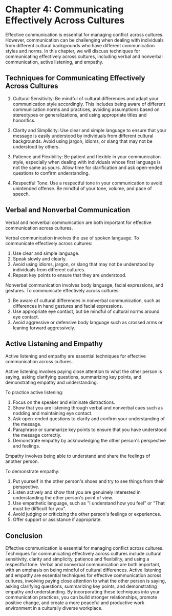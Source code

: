 Chapter 4: Communicating Effectively Across Cultures
====================================================

Effective communication is essential for managing conflict across cultures. However, communication can be challenging when dealing with individuals from different cultural backgrounds who have different communication styles and norms. In this chapter, we will discuss techniques for communicating effectively across cultures, including verbal and nonverbal communication, active listening, and empathy.

Techniques for Communicating Effectively Across Cultures
--------------------------------------------------------

1. Cultural Sensitivity: Be mindful of cultural differences and adapt your communication style accordingly. This includes being aware of different communication norms and practices, avoiding assumptions based on stereotypes or generalizations, and using appropriate titles and honorifics.

2. Clarity and Simplicity: Use clear and simple language to ensure that your message is easily understood by individuals from different cultural backgrounds. Avoid using jargon, idioms, or slang that may not be understood by others.

3. Patience and Flexibility: Be patient and flexible in your communication style, especially when dealing with individuals whose first language is not the same as yours. Allow time for clarification and ask open-ended questions to confirm understanding.

4. Respectful Tone: Use a respectful tone in your communication to avoid unintended offense. Be mindful of your tone, volume, and pace of speech.

Verbal and Nonverbal Communication
----------------------------------

Verbal and nonverbal communication are both important for effective communication across cultures.

Verbal communication involves the use of spoken language. To communicate effectively across cultures:

1. Use clear and simple language.
2. Speak slowly and clearly.
3. Avoid using idioms, jargon, or slang that may not be understood by individuals from different cultures.
4. Repeat key points to ensure that they are understood.

Nonverbal communication involves body language, facial expressions, and gestures. To communicate effectively across cultures:

1. Be aware of cultural differences in nonverbal communication, such as differences in hand gestures and facial expressions.
2. Use appropriate eye contact, but be mindful of cultural norms around eye contact.
3. Avoid aggressive or defensive body language such as crossed arms or leaning forward aggressively.

Active Listening and Empathy
----------------------------

Active listening and empathy are essential techniques for effective communication across cultures.

Active listening involves paying close attention to what the other person is saying, asking clarifying questions, summarizing key points, and demonstrating empathy and understanding.

To practice active listening:

1. Focus on the speaker and eliminate distractions.
2. Show that you are listening through verbal and nonverbal cues such as nodding and maintaining eye contact.
3. Ask open-ended questions to clarify and confirm your understanding of the message.
4. Paraphrase or summarize key points to ensure that you have understood the message correctly.
5. Demonstrate empathy by acknowledging the other person's perspective and feelings.

Empathy involves being able to understand and share the feelings of another person.

To demonstrate empathy:

1. Put yourself in the other person's shoes and try to see things from their perspective.
2. Listen actively and show that you are genuinely interested in understanding the other person's point of view.
3. Use empathetic language, such as "I understand how you feel" or "That must be difficult for you".
4. Avoid judging or criticizing the other person's feelings or experiences.
5. Offer support or assistance if appropriate.

Conclusion
----------

Effective communication is essential for managing conflict across cultures. Techniques for communicating effectively across cultures include cultural sensitivity, clarity and simplicity, patience and flexibility, and using a respectful tone. Verbal and nonverbal communication are both important, with an emphasis on being mindful of cultural differences. Active listening and empathy are essential techniques for effective communication across cultures, involving paying close attention to what the other person is saying, asking clarifying questions, summarizing key points, and demonstrating empathy and understanding. By incorporating these techniques into your communication practices, you can build stronger relationships, promote positive change, and create a more peaceful and productive work environment in a culturally diverse workplace.
